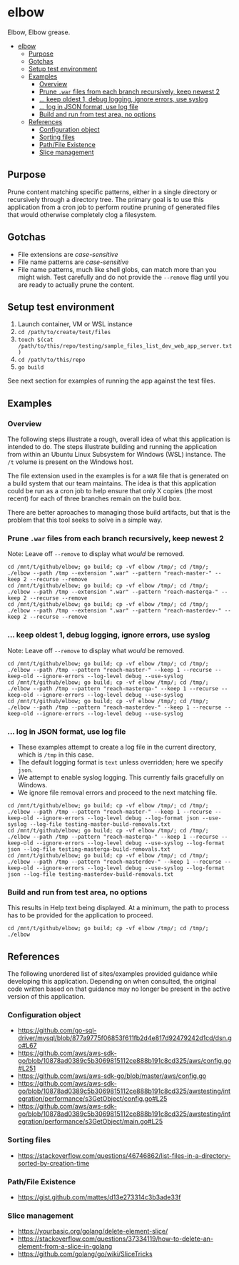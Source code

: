 # elbow

Elbow, Elbow grease.

- [elbow](#elbow)
  - [Purpose](#purpose)
  - [Gotchas](#gotchas)
  - [Setup test environment](#setup-test-environment)
  - [Examples](#examples)
    - [Overview](#overview)
    - [Prune `.war` files from each branch recursively, keep newest 2](#prune-war-files-from-each-branch-recursively-keep-newest-2)
    - [... keep oldest 1, debug logging, ignore errors, use syslog](#keep-oldest-1-debug-logging-ignore-errors-use-syslog)
    - [... log in JSON format, use log file](#log-in-json-format-use-log-file)
    - [Build and run from test area, no options](#build-and-run-from-test-area-no-options)
  - [References](#references)
    - [Configuration object](#configuration-object)
    - [Sorting files](#sorting-files)
    - [Path/File Existence](#pathfile-existence)
    - [Slice management](#slice-management)

## Purpose

Prune content matching specific patterns, either in a single directory or
recursively through a directory tree. The primary goal is to use this
application from a cron job to perform routine pruning of generated files that
would otherwise completely clog a filesystem.

## Gotchas

- File extensions are *case-sensitive*
- File name patterns are *case-sensitive*
- File name patterns, much like shell globs, can match more than you might
  wish. Test carefully and do not provide the `--remove` flag until you are
  ready to actually prune the content.

## Setup test environment

1. Launch container, VM or WSL instance
1. `cd /path/to/create/test/files`
1. `touch $(cat /path/to/this/repo/testing/sample_files_list_dev_web_app_server.txt)`
1. `cd /path/to/this/repo`
1. `go build`

See next section for examples of running the app against the test files.

## Examples

### Overview

The following steps illustrate a rough, overall idea of what this application
is intended to do. The steps illustrate building and running the application
from within an Ubuntu Linux Subsystem for Windows (WSL) instance. The `/t`
volume is present on the Windows host.

The file extension used in the examples is for a `WAR` file that is generated
on a build system that our team maintains. The idea is that this application
could be run as a cron job to help ensure that only X copies (the most recent)
for each of three branches remain on the build box.

There are better aproaches to managing those build artifacts, but that is the
problem that this tool seeks to solve in a simple way.

### Prune `.war` files from each branch recursively, keep newest 2

Note: Leave off `--remove` to display what *would* be removed.

```ShellSession
cd /mnt/t/github/elbow; go build; cp -vf elbow /tmp/; cd /tmp/; ./elbow --path /tmp --extension ".war" --pattern "reach-master-" --keep 2 --recurse --remove
cd /mnt/t/github/elbow; go build; cp -vf elbow /tmp/; cd /tmp/; ./elbow --path /tmp --extension ".war" --pattern "reach-masterqa-" --keep 2 --recurse --remove
cd /mnt/t/github/elbow; go build; cp -vf elbow /tmp/; cd /tmp/; ./elbow --path /tmp --extension ".war" --pattern "reach-masterdev-" --keep 2 --recurse --remove
```

### ... keep oldest 1, debug logging, ignore errors, use syslog

Note: Leave off `--remove` to display what *would* be removed.

```ShellSession
cd /mnt/t/github/elbow; go build; cp -vf elbow /tmp/; cd /tmp/; ./elbow --path /tmp --pattern "reach-master-" --keep 1 --recurse --keep-old --ignore-errors --log-level debug --use-syslog
cd /mnt/t/github/elbow; go build; cp -vf elbow /tmp/; cd /tmp/; ./elbow --path /tmp --pattern "reach-masterqa-" --keep 1 --recurse --keep-old --ignore-errors --log-level debug --use-syslog
cd /mnt/t/github/elbow; go build; cp -vf elbow /tmp/; cd /tmp/; ./elbow --path /tmp --pattern "reach-masterdev-" --keep 1 --recurse --keep-old --ignore-errors --log-level debug --use-syslog
```

### ... log in JSON format, use log file

- These examples attempt to create a log file in the current directory, which is `/tmp` in this case.
- The default logging format is `text` unless overridden; here we specify `json`.
- We attempt to enable syslog logging. This currently fails gracefully on Windows.
- We ignore file removal errors and proceed to the next matching file.

```ShellSession
cd /mnt/t/github/elbow; go build; cp -vf elbow /tmp/; cd /tmp/; ./elbow --path /tmp --pattern "reach-master-" --keep 1 --recurse --keep-old --ignore-errors --log-level debug --log-format json --use-syslog --log-file testing-master-build-removals.txt
cd /mnt/t/github/elbow; go build; cp -vf elbow /tmp/; cd /tmp/; ./elbow --path /tmp --pattern "reach-masterqa-" --keep 1 --recurse --keep-old --ignore-errors --log-level debug --use-syslog --log-format json --log-file testing-masterqa-build-removals.txt
cd /mnt/t/github/elbow; go build; cp -vf elbow /tmp/; cd /tmp/; ./elbow --path /tmp --pattern "reach-masterdev-" --keep 1 --recurse --keep-old --ignore-errors --log-level debug --use-syslog --log-format json --log-file testing-masterdev-build-removals.txt
```

### Build and run from test area, no options

This results in Help text being displayed. At a minimum, the path to process
has to be provided for the application to proceed.

```ShellSession
cd /mnt/t/github/elbow; go build; cp -vf elbow /tmp/; cd /tmp/; ./elbow
```

## References

The following unordered list of sites/examples provided guidance while
developing this application. Depending on when consulted, the original code
written based on that guidance may no longer be present in the active version
of this application.

### Configuration object

- <https://github.com/go-sql-driver/mysql/blob/877a9775f06853f611fb2d4e817d92479242d1cd/dsn.go#L67>
- <https://github.com/aws/aws-sdk-go/blob/10878ad0389c5b3069815112ce888b191c8cd325/aws/config.go#L251>
- <https://github.com/aws/aws-sdk-go/blob/master/aws/config.go>
- <https://github.com/aws/aws-sdk-go/blob/10878ad0389c5b3069815112ce888b191c8cd325/awstesting/integration/performance/s3GetObject/config.go#L25>
- <https://github.com/aws/aws-sdk-go/blob/10878ad0389c5b3069815112ce888b191c8cd325/awstesting/integration/performance/s3GetObject/main.go#L25>

### Sorting files

- <https://stackoverflow.com/questions/46746862/list-files-in-a-directory-sorted-by-creation-time>

### Path/File Existence

- <https://gist.github.com/mattes/d13e273314c3b3ade33f>

### Slice management

- <https://yourbasic.org/golang/delete-element-slice/>
- <https://stackoverflow.com/questions/37334119/how-to-delete-an-element-from-a-slice-in-golang>
- <https://github.com/golang/go/wiki/SliceTricks>
